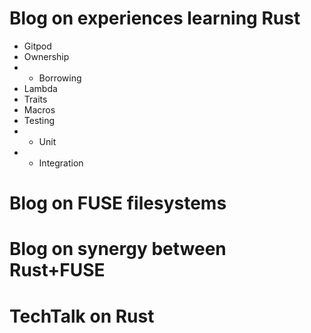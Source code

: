 # Blog on experiences learning Rust
* Gitpod
* Ownership
* * Borrowing
* Lambda
* Traits
* Macros
* Testing
* * Unit
* * Integration
# Blog on FUSE filesystems
# Blog on synergy between Rust+FUSE
# TechTalk on Rust